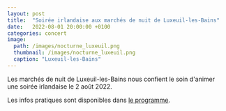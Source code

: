 ```yaml
---
layout: post
title:  "Soirée irlandaise aux marchés de nuit de Luxeuil-les-Bains"
date:   2022-08-01 20:00:00 +0100
categories: concert
image: 
  path: /images/nocturne_luxeuil.png
  thumbnail: /images/nocturne_luxeuil.png
  caption: "Luxeuil-les-Bains"
---
```


Les marchés de nuit de Luxeuil-les-Bains nous confient le soin d'animer une soirée irlandaise le 2 août 2022. 

Les infos pratiques sont disponibles dans [le programme](https://www.luxeuil-vosges-sud.fr/sites/default/files/programme_marches_de_nuit_2_0.pdf).
